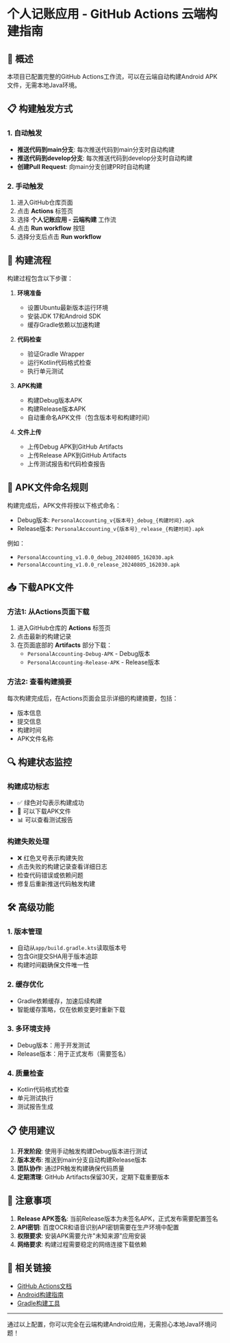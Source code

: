 # 个人记账应用 - GitHub Actions 云端构建指南

## 🚀 概述

本项目已配置完整的GitHub Actions工作流，可以在云端自动构建Android APK文件，无需本地Java环境。

## 📋 构建触发方式

### 1. 自动触发
- **推送代码到main分支**: 每次推送代码到main分支时自动构建
- **推送代码到develop分支**: 每次推送代码到develop分支时自动构建  
- **创建Pull Request**: 向main分支创建PR时自动构建

### 2. 手动触发
1. 进入GitHub仓库页面
2. 点击 **Actions** 标签页
3. 选择 **个人记账应用 - 云端构建** 工作流
4. 点击 **Run workflow** 按钮
5. 选择分支后点击 **Run workflow**

## 🔧 构建流程

构建过程包含以下步骤：

1. **环境准备**
   - 设置Ubuntu最新版本运行环境
   - 安装JDK 17和Android SDK
   - 缓存Gradle依赖以加速构建

2. **代码检查**
   - 验证Gradle Wrapper
   - 运行Kotlin代码格式检查
   - 执行单元测试

3. **APK构建**
   - 构建Debug版本APK
   - 构建Release版本APK
   - 自动重命名APK文件（包含版本号和构建时间）

4. **文件上传**
   - 上传Debug APK到GitHub Artifacts
   - 上传Release APK到GitHub Artifacts
   - 上传测试报告和代码检查报告

## 📱 APK文件命名规则

构建完成后，APK文件将按以下格式命名：
- Debug版本: `PersonalAccounting_v{版本号}_debug_{构建时间}.apk`
- Release版本: `PersonalAccounting_v{版本号}_release_{构建时间}.apk`

例如：
- `PersonalAccounting_v1.0.0_debug_20240805_162030.apk`
- `PersonalAccounting_v1.0.0_release_20240805_162030.apk`

## 📥 下载APK文件

### 方法1: 从Actions页面下载
1. 进入GitHub仓库的 **Actions** 标签页
2. 点击最新的构建记录
3. 在页面底部的 **Artifacts** 部分下载：
   - `PersonalAccounting-Debug-APK` - Debug版本
   - `PersonalAccounting-Release-APK` - Release版本

### 方法2: 查看构建摘要
每次构建完成后，在Actions页面会显示详细的构建摘要，包括：
- 版本信息
- 提交信息
- 构建时间
- APK文件名称

## 🔍 构建状态监控

### 构建成功标志
- ✅ 绿色对勾表示构建成功
- 📱 可以下载APK文件
- 📊 可以查看测试报告

### 构建失败处理
- ❌ 红色叉号表示构建失败
- 点击失败的构建记录查看详细日志
- 检查代码错误或依赖问题
- 修复后重新推送代码触发构建

## 🛠️ 高级功能

### 1. 版本管理
- 自动从`app/build.gradle.kts`读取版本号
- 包含Git提交SHA用于版本追踪
- 构建时间戳确保文件唯一性

### 2. 缓存优化
- Gradle依赖缓存，加速后续构建
- 智能缓存策略，仅在依赖变更时重新下载

### 3. 多环境支持
- Debug版本：用于开发测试
- Release版本：用于正式发布（需要签名）

### 4. 质量检查
- Kotlin代码格式检查
- 单元测试执行
- 测试报告生成

## 📋 使用建议

1. **开发阶段**: 使用手动触发构建Debug版本进行测试
2. **版本发布**: 推送到main分支自动构建Release版本
3. **团队协作**: 通过PR触发构建确保代码质量
4. **定期清理**: GitHub Artifacts保留30天，定期下载重要版本

## 🚨 注意事项

1. **Release APK签名**: 当前Release版本为未签名APK，正式发布需要配置签名
2. **API密钥**: 百度OCR和语音识别API密钥需要在生产环境中配置
3. **权限要求**: 安装APK需要允许"未知来源"应用安装
4. **网络要求**: 构建过程需要稳定的网络连接下载依赖

## 🔗 相关链接

- [GitHub Actions文档](https://docs.github.com/en/actions)
- [Android构建指南](https://developer.android.com/studio/build)
- [Gradle构建工具](https://gradle.org/guides/)

---

通过以上配置，你可以完全在云端构建Android应用，无需担心本地Java环境问题！